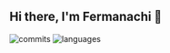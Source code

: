 ## Hi there, I'm Fermanachi 👋
<img alt="commits" src="https://github-readme-stats.vercel.app/api?username=mpreterer&show_icons=true" />
<img alt="languages" src="https://github-readme-stats.vercel.app/api/top-langs/?username=anuraghazra&layout=compact" />
<!--
**mpreterer/mpreterer** is a ✨ _special_ ✨ repository because its `README.md` (this file) appears on your GitHub profile.

Here are some ideas to get you started:

- 🔭 I’m currently working on ...
- 🌱 I’m currently learning ...
- 👯 I’m looking to collaborate on ...
- 🤔 I’m looking for help with ...
- 💬 Ask me about ...
- 📫 How to reach me: ...
- 😄 Pronouns: ...
- ⚡ Fun fact: ...
-->
